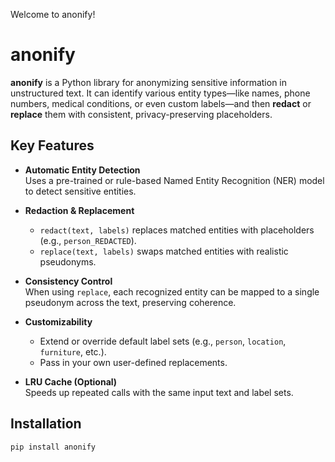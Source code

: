 Welcome to anonify!

# anonify

**anonify** is a Python library for anonymizing sensitive information in unstructured text. It can identify various entity types—like names, phone numbers, medical conditions, or even custom labels—and then **redact** or **replace** them with consistent, privacy-preserving placeholders.

## Key Features

- **Automatic Entity Detection**  
  Uses a pre-trained or rule-based Named Entity Recognition (NER) model to detect sensitive entities.

- **Redaction & Replacement**  
  - `redact(text, labels)` replaces matched entities with placeholders (e.g., `person_REDACTED`).  
  - `replace(text, labels)` swaps matched entities with realistic pseudonyms.

- **Consistency Control**  
  When using `replace`, each recognized entity can be mapped to a single pseudonym across the text, preserving coherence.

- **Customizability**  
  - Extend or override default label sets (e.g., `person`, `location`, `furniture`, etc.).  
  - Pass in your own user-defined replacements.  

- **LRU Cache (Optional)**  
  Speeds up repeated calls with the same input text and label sets.

## Installation

```bash
pip install anonify
